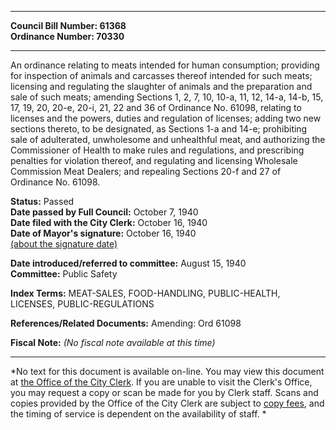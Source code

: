 * * * * *  
  
**Council Bill Number: [](#h0)[](#h2)61368**   
**Ordinance Number: 70330**  
  
* * * * *  
  
An ordinance relating to meats intended for human consumption; providing for inspection of animals and carcasses thereof intended for such meats; licensing and regulating the slaughter of animals and the preparation and sale of such meats; amending Sections 1, 2, 7, 10, 10-a, 11, 12, 14-a, 14-b, 15, 17, 19, 20, 20-e, 20-i, 21, 22 and 36 of Ordinance No. 61098, relating to licenses and the powers, duties and regulation of licenses; adding two new sections thereto, to be designated, as Sections 1-a and 14-e; prohibiting sale of adulterated, unwholesome and unhealthful meat, and authorizing the Commissioner of Health to make rules and regulations, and prescribing penalties for violation thereof, and regulating and licensing Wholesale Commission Meat Dealers; and repealing Sections 20-f and 27 of Ordinance No. 61098.  
  
**Status:** Passed   
**Date passed by Full Council:** October 7, 1940   
**Date filed with the City Clerk:** October 16, 1940   
**Date of Mayor's signature:** October 16, 1940   
[(about the signature date)](/~public/approvaldate.htm)   
  
  
**Date introduced/referred to committee:** August 15, 1940   
**Committee:** Public Safety   
  
**Index Terms:** MEAT-SALES, FOOD-HANDLING, PUBLIC-HEALTH, LICENSES, PUBLIC-REGULATIONS  
  
**References/Related Documents:** Amending: Ord 61098  
  
**Fiscal Note:** *(No fiscal note available at this time)*  
  
* * * * *  
  
*No text for this document is available on-line. You may view this document at [the Office of the City Clerk](http://www.seattle.gov/leg/clerk/contactUs.htm). If you are unable to visit the Clerk's Office, you may request a copy or scan be made for you by Clerk staff. Scans and copies provided by the Office of the City Clerk are subject to [copy fees](http://clerk.seattle.gov/~public/clerkfees.htm), and the timing of service is dependent on the availability of staff. *  
  
  
